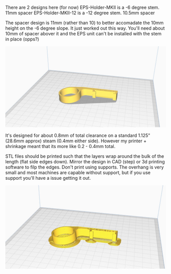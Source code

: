 There are 2 designs here (for now)
EPS-Holder-MKII is a -6 degree stem. 11mm spacer
EPS-Holder-MKII-12 is a -12 degree stem. 10.5mm spacer

The spacer design is 11mm (rather than 10) to better accomadate the 10mm height on the -6 degree slope. It just worked out this way. You'll need about 10mm of spacer abover it and the EPS unit can't be installed with the stem in place (opps?)

![Stem](/Stem/Images/Import.jpg "Stem")

It's designed for about 0.8mm of total clearance on a standard 1.125" (28.6mm approx) steam (0.4mm either side). However my printer + shrinkage meant that its more like 0.2 - 0.4mm total. 

STL files should be printed such that the layers wrap around the bulk of the length (flat side edges down). Mirror the design in CAD (step) or 3d printing software to filp the edges. Don't print using supports. The overhang is very small and most machines are capable without support, but if you use support you'll have a issue getting it out.

![Slice](/Stem/Images/Slice.jpg "Slice Orentiation")